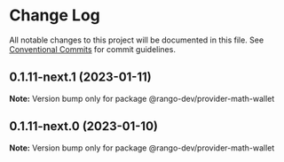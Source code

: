 # Change Log

All notable changes to this project will be documented in this file.
See [Conventional Commits](https://conventionalcommits.org) for commit guidelines.

## 0.1.11-next.1 (2023-01-11)

**Note:** Version bump only for package @rango-dev/provider-math-wallet

## 0.1.11-next.0 (2023-01-10)

**Note:** Version bump only for package @rango-dev/provider-math-wallet

